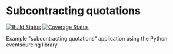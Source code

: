 # Subcontracting quotations

[![Build Status](https://travis-ci.org/johnbywater/es-example-subcontracting-quotations.svg?branch=master)](https://travis-ci.org/johnbywater/es-example-subcontracting-quotations)
[![Coverage Status](https://coveralls.io/repos/github/johnbywater/es-example-subcontracting-quotations/badge.svg?branch=master#)](https://coveralls.io/github/johnbywater/es-example-subcontracting-quotations)

Example "subcontracting quotations" application using the Python eventsourcing library

